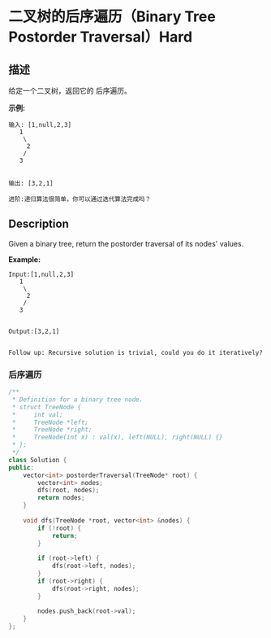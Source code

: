 # 二叉树的后序遍历（Binary Tree Postorder Traversal）Hard
## 描述
给定一个二叉树，返回它的 后序遍历。

**示例:**
```
输入: [1,null,2,3]  
   1
    \
     2
    /
   3 


输出: [3,2,1]

进阶:递归算法很简单，你可以通过迭代算法完成吗？
```

## Description
Given a binary tree, return the postorder traversal of its nodes&#39; values.

**Example:**
```
Input:[1,null,2,3]
   1
    \
     2
    /
   3


Output:[3,2,1]


Follow up: Recursive solution is trivial, could you do it iteratively?
```


### 后序遍历
```c++
/**
 * Definition for a binary tree node.
 * struct TreeNode {
 *     int val;
 *     TreeNode *left;
 *     TreeNode *right;
 *     TreeNode(int x) : val(x), left(NULL), right(NULL) {}
 * };
 */
class Solution {
public:
    vector<int> postorderTraversal(TreeNode* root) {
        vector<int> nodes;
        dfs(root, nodes);
        return nodes;
    }
    
    void dfs(TreeNode *root, vector<int> &nodes) {
        if (!root) {
            return;
        }
        
        if (root->left) {
            dfs(root->left, nodes);
        }
        if (root->right) {
            dfs(root->right, nodes);
        }
        
        nodes.push_back(root->val);            
    }
};
```